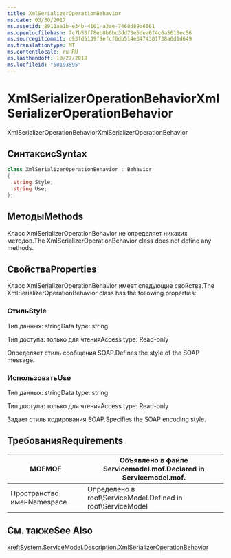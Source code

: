 ```yaml
---
title: XmlSerializerOperationBehavior
ms.date: 03/30/2017
ms.assetid: 8911aa1b-e34b-4161-a3ae-7468d89a6861
ms.openlocfilehash: 7c7b53ff8eb8b6bc3dd73e5dea6f4c6a5613ec56
ms.sourcegitcommit: c93fd5139f9efcf6db514e3474301738a6d1d649
ms.translationtype: MT
ms.contentlocale: ru-RU
ms.lasthandoff: 10/27/2018
ms.locfileid: "50193595"
---
```

# <a name="xmlserializeroperationbehavior"></a><span data-ttu-id="c2ae7-102">XmlSerializerOperationBehavior</span><span class="sxs-lookup"><span data-stu-id="c2ae7-102">XmlSerializerOperationBehavior</span></span>
<span data-ttu-id="c2ae7-103">XmlSerializerOperationBehavior</span><span class="sxs-lookup"><span data-stu-id="c2ae7-103">XmlSerializerOperationBehavior</span></span>  
  
## <a name="syntax"></a><span data-ttu-id="c2ae7-104">Синтаксис</span><span class="sxs-lookup"><span data-stu-id="c2ae7-104">Syntax</span></span>  
  
```csharp
class XmlSerializerOperationBehavior : Behavior  
{  
  string Style;  
  string Use;  
};  
```  
  
## <a name="methods"></a><span data-ttu-id="c2ae7-105">Методы</span><span class="sxs-lookup"><span data-stu-id="c2ae7-105">Methods</span></span>  
 <span data-ttu-id="c2ae7-106">Класс XmlSerializerOperationBehavior не определяет никаких методов.</span><span class="sxs-lookup"><span data-stu-id="c2ae7-106">The XmlSerializerOperationBehavior class does not define any methods.</span></span>  
  
## <a name="properties"></a><span data-ttu-id="c2ae7-107">Свойства</span><span class="sxs-lookup"><span data-stu-id="c2ae7-107">Properties</span></span>  
 <span data-ttu-id="c2ae7-108">Класс XmlSerializerOperationBehavior имеет следующие свойства.</span><span class="sxs-lookup"><span data-stu-id="c2ae7-108">The XmlSerializerOperationBehavior class has the following properties:</span></span>  
  
### <a name="style"></a><span data-ttu-id="c2ae7-109">Стиль</span><span class="sxs-lookup"><span data-stu-id="c2ae7-109">Style</span></span>  
 <span data-ttu-id="c2ae7-110">Тип данных: string</span><span class="sxs-lookup"><span data-stu-id="c2ae7-110">Data type: string</span></span>  
  
 <span data-ttu-id="c2ae7-111">Тип доступа: только для чтения</span><span class="sxs-lookup"><span data-stu-id="c2ae7-111">Access type: Read-only</span></span>  
  
 <span data-ttu-id="c2ae7-112">Определяет стиль сообщения SOAP.</span><span class="sxs-lookup"><span data-stu-id="c2ae7-112">Defines the style of the SOAP message.</span></span>  
  
### <a name="use"></a><span data-ttu-id="c2ae7-113">Использовать</span><span class="sxs-lookup"><span data-stu-id="c2ae7-113">Use</span></span>  
 <span data-ttu-id="c2ae7-114">Тип данных: string</span><span class="sxs-lookup"><span data-stu-id="c2ae7-114">Data type: string</span></span>  
  
 <span data-ttu-id="c2ae7-115">Тип доступа: только для чтения</span><span class="sxs-lookup"><span data-stu-id="c2ae7-115">Access type: Read-only</span></span>  
  
 <span data-ttu-id="c2ae7-116">Задает стиль кодирования SOAP.</span><span class="sxs-lookup"><span data-stu-id="c2ae7-116">Specifies the SOAP encoding style.</span></span>  
  
## <a name="requirements"></a><span data-ttu-id="c2ae7-117">Требования</span><span class="sxs-lookup"><span data-stu-id="c2ae7-117">Requirements</span></span>  
  
|<span data-ttu-id="c2ae7-118">MOF</span><span class="sxs-lookup"><span data-stu-id="c2ae7-118">MOF</span></span>|<span data-ttu-id="c2ae7-119">Объявлено в файле Servicemodel.mof.</span><span class="sxs-lookup"><span data-stu-id="c2ae7-119">Declared in Servicemodel.mof.</span></span>|  
|---------|-----------------------------------|  
|<span data-ttu-id="c2ae7-120">Пространство имен</span><span class="sxs-lookup"><span data-stu-id="c2ae7-120">Namespace</span></span>|<span data-ttu-id="c2ae7-121">Определено в root\ServiceModel.</span><span class="sxs-lookup"><span data-stu-id="c2ae7-121">Defined in root\ServiceModel</span></span>|  
  
## <a name="see-also"></a><span data-ttu-id="c2ae7-122">См. также</span><span class="sxs-lookup"><span data-stu-id="c2ae7-122">See Also</span></span>  
 <xref:System.ServiceModel.Description.XmlSerializerOperationBehavior>
